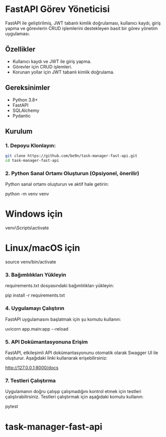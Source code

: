 # FastAPI Görev Yöneticisi

FastAPI ile geliştirilmiş, JWT tabanlı kimlik doğrulaması, kullanıcı kaydı, giriş yapma ve görevlerin CRUD işlemlerini destekleyen basit bir görev yönetim uygulaması.

## Özellikler

- Kullanıcı kaydı ve JWT ile giriş yapma.
- Görevler için CRUD işlemleri.
- Korunan yollar için JWT tabanlı kimlik doğrulama.

## Gereksinimler

- Python 3.8+
- FastAPI
- SQLAlchemy
- Pydantic

## Kurulum

### 1. Depoyu Klonlayın:
```bash
git clone https://github.com/be9n/task-manager-fast-api.git
cd task-manager-fast-api
```

### 2. Python Sanal Ortamı Oluşturun (Opsiyonel, önerilir)
Python sanal ortamı oluşturun ve aktif hale getirin:

python -m venv venv
# Windows için
venv\Scripts\activate
# Linux/macOS için
source venv/bin/activate


### 3. Bağımlılıkları Yükleyin
requirements.txt dosyasındaki bağımlılıkları yükleyin:

pip install -r requirements.txt

### 4. Uygulamayı Çalıştırın
FastAPI uygulamasını başlatmak için şu komutu kullanın:

uvicorn app.main:app --reload

### 5. API Dokümantasyonuna Erişim
FastAPI, etkileşimli API dokümantasyonunu otomatik olarak Swagger UI ile oluşturur. Aşağıdaki linki kullanarak erişebilirsiniz:

http://127.0.0.1:8000/docs


### 7. Testleri Çalıştırma
Uygulamanın doğru çalışıp çalışmadığını kontrol etmek için testleri çalıştırabilirsiniz. Testleri çalıştırmak için aşağıdaki komutu kullanın:

pytest

# task-manager-fast-api
